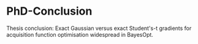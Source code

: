 # PhD-Conclusion
Thesis conclusion: Exact Gaussian versus exact Student's-t gradients for acquisition function optimisation widespread in BayesOpt.
